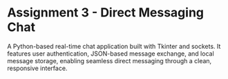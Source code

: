 # Assignment 3 - Direct Messaging Chat
A Python-based real-time chat application built with Tkinter and sockets. It features user authentication, JSON-based message exchange, and local message storage, enabling seamless direct messaging through a clean, responsive interface.
